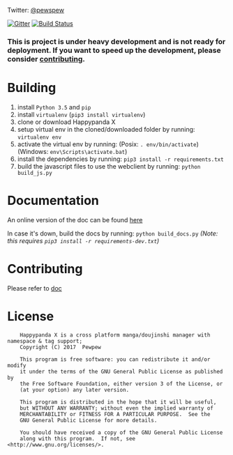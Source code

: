 Twitter: [@pewspew](https://twitter.com/pewspew)

[![Gitter](https://badges.gitter.im/Join%20Chat.svg)](https://gitter.im/Pewpews/happypandax?utm_source=badge&utm_medium=badge&utm_campaign=pr-badge&utm_content=badge)
[![Build Status](https://travis-ci.org/Pewpews/happypandax.svg?branch=master)](https://travis-ci.org/Pewpews/happypandax)

### This is project is under heavy development and is not ready for deployment. If you want to speed up the development, please consider [contributing](https://pewpews.github.io/happypandax/env.html).

# Building

1. install `Python 3.5` and `pip`
2. install `virtualenv` (`pip3 install virtualenv`)
3. clone or download Happypanda X
4. setup virtual env in the cloned/downloaded folder by running: `virtualenv env`
5. activate the virtual env by running: (Posix: `. env/bin/activate`) (Windows: `env\Scripts\activate.bat`)
6. install the dependencies by running: `pip3 install -r requirements.txt`
7. build the javascript files to use the webclient by running: `python build_js.py`

# Documentation

An online version of the doc can be found [here](https://pewpews.github.io/happypandax)

In case it's down, build the docs by running: `python build_docs.py` *(Note: this requires `pip3 install -r requirements-dev.txt`)*

# Contributing

Please refer to [doc](https://pewpews.github.io/happypandax/#for-developers)

# License

```
    Happypanda X is a cross platform manga/doujinshi manager with namespace & tag support;
    Copyright (C) 2017  Pewpew

    This program is free software: you can redistribute it and/or modify
    it under the terms of the GNU General Public License as published by
    the Free Software Foundation, either version 3 of the License, or
    (at your option) any later version.

    This program is distributed in the hope that it will be useful,
    but WITHOUT ANY WARRANTY; without even the implied warranty of
    MERCHANTABILITY or FITNESS FOR A PARTICULAR PURPOSE.  See the
    GNU General Public License for more details.

    You should have received a copy of the GNU General Public License
    along with this program.  If not, see <http://www.gnu.org/licenses/>.
```